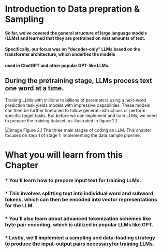 # Introduction to Data prepration & Sampling 

#### So far, we’ve covered the general structure of large language models (LLMs) and learned that they are pretrained on vast amounts of text.
#### Specifically, our focus was on "decoder-only" LLMs based on the transformer architecture, which underlies the models 
#### used in ChatGPT and other popular GPT-like LLMs.

## During the pretraining stage, LLMs process text one word at a time.
Training LLMs with millions to billions of parameters using a next-word prediction task
yields models with impressive capabilities.
These models can then be further finetuned to follow general instructions or perform specific target tasks.
But before we can implement and train LLMs, we need to prepare the training dataset, as illustrated in figure 2.1.

![image](https://github.com/user-attachments/assets/8dd0c282-7f73-4a76-87a7-d41360a36349)
Figure 2.1 The three main stages of coding an LLM. This chapter focuses on step 1 of stage 1: implementing the
data sample pipeline.

# What you will learn from this Chapter 
###  * You’ll learn how to prepare input text for training LLMs. 
###  * This involves splitting text into individual word and subword tokens, which can then be encoded into vector representations for the LLM. 
###  * You’ll also learn about advanced tokenization schemes like byte pair encoding, which is utilized in popular LLMs like GPT. 
###  * Lastly, we’ll implement a sampling and data-loading strategy to produce the input-output pairs necessaryfor training LLMs.
